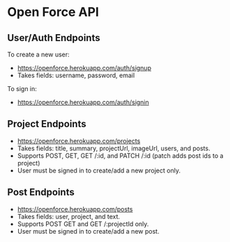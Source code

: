 # Open Force API

## User/Auth Endpoints

To create a new user:
* https://openforce.herokuapp.com/auth/signup
* Takes fields: username, password, email

To sign in:
* https://openforce.herokuapp.com/auth/signin

## Project Endpoints

* https://openforce.herokuapp.com/projects
* Takes fields: title, summary, projectUrl, imageUrl, users, and posts.
* Supports POST, GET, GET /:id, and PATCH /:id (patch adds post ids to a project)
* User must be signed in to create/add a new project only. 


## Post Endpoints

* https://openforce.herokuapp.com/posts
* Takes fields: user, project, and text.
* Supports POST GET and GET /:projectId only.
* User must be signed in to create/add a new post. 

